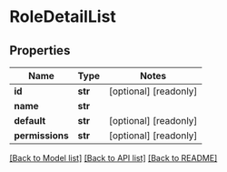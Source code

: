 # RoleDetailList

## Properties
Name | Type | Notes
------------ | ------------- | -------------
**id** | **str** | [optional] [readonly] 
**name** | **str** | 
**default** | **str** | [optional] [readonly] 
**permissions** | **str** | [optional] [readonly] 

[[Back to Model list]](../README.md#documentation-for-models) [[Back to API list]](../README.md#documentation-for-api-endpoints) [[Back to README]](../README.md)


